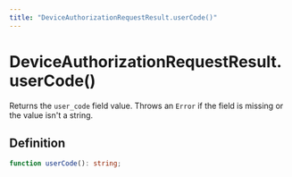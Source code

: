 ```yaml
---
title: "DeviceAuthorizationRequestResult.userCode()"
---
```


# DeviceAuthorizationRequestResult.userCode()

Returns the `user_code` field value. Throws an `Error` if the field is missing or the value isn't a string.

## Definition

```ts
function userCode(): string;
```
